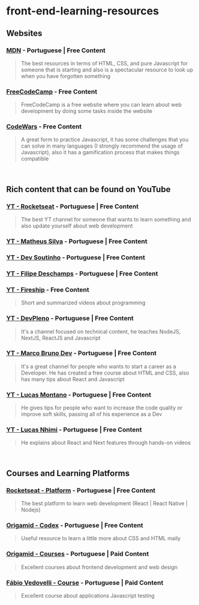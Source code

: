 # front-end-learning-resources

## Websites

### [MDN](https://developer.mozilla.org/en-US/docs/Web/Guide) - Portuguese | Free Content

> The best resources in terms of HTML, CSS, and pure Javascript for someone that is starting and also is a spectacular resource to look up when you have forgotten something

### [FreeCodeCamp](https://www.freecodecamp.org) - Free Content

> FreeCodeCamp is a free website where you can learn about web development by doing some tasks inside the website

### [CodeWars](https://www.codewars.com) - Free Content

> A great form to practice Javascript, it has some challenges that you can solve in many languages (I strongly recommend the usage of Javascript), also it has a gamification process that makes things compatible

<br />

## Rich content that can be found on YouTube

### [YT - Rocketseat](https://www.youtube.com/c/RocketSeat/videos) - Portuguese | Free Content

> The best YT channel for someone that wants to learn something and also update yourself about web development

### [YT - Matheus Silva](https://www.youtube.com/c/MateusSilvaDev/videos) - Portuguese | Free Content

### [YT - Dev Soutinho](https://www.youtube.com/c/DevSoutinho/videos) - Portuguese | Free Content

### [YT - Filipe Deschamps](https://www.youtube.com/c/FilipeDeschamps/videos) - Portuguese | Free Content

### [YT - Fireship](https://www.youtube.com/c/Fireship/videos) - Free Content

> Short and summarized videos about programming

### [YT - DevPleno](https://www.youtube.com/channel/UC07JWf9A0B1scApbS1Te7Ww) - Portuguese | Free Content

> It's a channel focused on technical content, he teaches NodeJS, NextJS, ReactJS and Javascript 

### [YT - Marco Bruno Dev](https://www.youtube.com/c/MarcoBrunoDev) - Portuguese | Free Content

> It's a great channel for people who wants to start a career as a Developer. He has created a free course about HTML and CSS, also has many tips about React and Javascript

### [YT - Lucas Montano](https://www.youtube.com/c/LucasMontano) - Portuguese | Free Content

> He gives tips for people who want to increase the code quality or improve soft skills, passing all of his experience as a Dev

### [YT - Lucas Nhimi](https://www.youtube.com/c/LucasNhimi) - Portuguese | Free Content

> He explains about React and Next features through hands-on videos

<br />

## Courses and Learning Platforms

### [Rocketseat - Platform](https://www.rocketseat.com.br/discover) - Portuguese | Free Content

> The best platform to learn web development (React | React Native | Nodejs)

### [Origamid - Codex](https://www.origamid.com/codex/) - Portuguese | Free Content

> Useful resource to learn a little more about CSS and HTML maily

### [Origamid - Courses](https://www.origamid.com/cursos/) - Portuguese | Paid Content

> Excellent courses about frontend development and web design

### [Fábio Vedovelli - Course](https://javascript.tv.br/) - Portuguese | Paid Content

> Excellent course about applications Javascript testing
